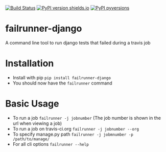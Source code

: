 [![Build Status](https://travis-ci.com/harrywhite4/failrunner-django.svg?branch=master)](https://travis-ci.com/harrywhite4/failrunner-django)
[![PyPI version shields.io](https://img.shields.io/pypi/v/failrunner-django.svg)](https://pypi.python.org/pypi/failrunner-django/)
[![PyPI pyversions](https://img.shields.io/pypi/pyversions/failrunner-django.svg)](https://pypi.python.org/pypi/failrunner-django/)

# failrunner-django
A command line tool to run django tests that failed during a travis job

# Installation

- Install with pip `pip install failrunner-django`
- You should now have the `failrunner` command

# Basic Usage
- To run a job `failrunner -j jobnumber` (The job number is shown in the url when viewing a job)
- To run a job on travis-ci.org `failrunner -j jobnumber --org`
- To specify manage.py path `failrunner -j jobmnumber -p /path/to/manage/`
- For all cli options `failrunner --help`
